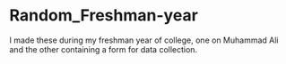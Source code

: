 # Random_Freshman-year

I made these during my freshman year of college, one on Muhammad Ali and the other containing a form for data collection.
